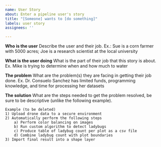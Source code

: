 ```yaml
---
name: User Story
about: Enter a pipeline user's story
title: "[Someone] wants to [do something]"
labels: user story
assignees: ''

---
```


**Who is the user**
Describe the user and their job. Ex.: Sue is a corn farmer with 5000 acres; Joe is a research scientist at the local university

**What is the user doing**
What is the part of their job that this story is about. Ex. Mike is trying to determine when and how much to water

**The problem**
What are the problem(s) they are facing in getting their job done. Ex. Dr. Consuelo Sanchez has limited funds, programming knowledge, and time for processing her datasets

**The solution**
What are the steps needed to get the problem resolved, be sure to be descriptive (unlike the following example). 
```
Example (to be deleted) 
1) Upload drone data to a secure environment
2) Automatically perform the following steps
    a) Perform color balancing on images
    b) Run custom algorithm to detect ladybugs
    c) Produce table of ladybug count per plot as a csv file
    d) Combine ladybug count with plot boundaries
3) Import final result into a shape layer
```
